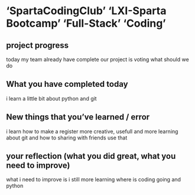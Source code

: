 # ‘SpartaCodingClub’ ‘LXI-Sparta Bootcamp’ ‘Full-Stack’ ‘Coding’

## project progress

today my team already have complete our project is voting what should we do

## What you have completed today

i learn a little bit about python and git

## New things that you’ve learned / error

i learn how to make a register more creative, usefull and more learning about git and how to sharing with friends use that

## your reflection (what you did great, what you need to improve)

what i need to improve is i still more learning where is coding going and python
